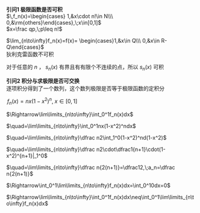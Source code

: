 **引问1 极限函数是否可积**  
$\,f_n(x)=\begin{cases}  
1,&x\cdot n!\in N\\\ 0,&\rm{others}\end{cases},\;x\in[0,1]$  
$x=\frac qp,\;p\leq n!$  
  
$\lim_{n\to\infty}f_n(x)=f(x)=  
\begin{cases}1,&x\in Q\\\ 0,&x\in R-Q\end{cases}$  
狄利克雷函数不可积  
  
对于任意的 $n$ ， $s_n(x)$ 有界且有有限个不连续的点，所以 $s_n(x)$ 可积  
  
**引问2 积分与求极限是否可交换**  
逐项积分得到了一个数列，这个数列极限是否等于极限函数的定积分  
  
$\,f_n(x)=nx(1-x^2)^n,\;x\in[0,1]$  
  
$\Rightarrow\lim\limits_{n\to\infty}\int_0^1f_n(x)dx$  
  
$\quad=\lim\limits_{n\to\infty}\int_0^1nx(1-x^2)^ndx$  
  
$\quad=\lim\limits_{n\to\infty}\dfrac n2\int_1^0(1-x^2)^nd(1-x^2)$  
  
$\quad=\lim\limits_{n\to\infty}\dfrac n2\cdot\dfrac1{n+1}\cdot(1-x^2)^{n+1}|_1^0$  
  
$\quad=\lim\limits_{n\to\infty}\dfrac n{2(n+1)}=\dfrac12,\;a_n=\dfrac n{2(n+1)}$  
  
$\Rightarrow\int_0^1\lim\limits_{n\to\infty}f_n(x)dx=\int_0^10dx=0$  
  
$\Rightarrow\lim\limits_{n\to\infty}\int_0^1f_n(x)dx\neq\int_0^1\lim\limits_{n\to\infty}f_n(x)dx$  

